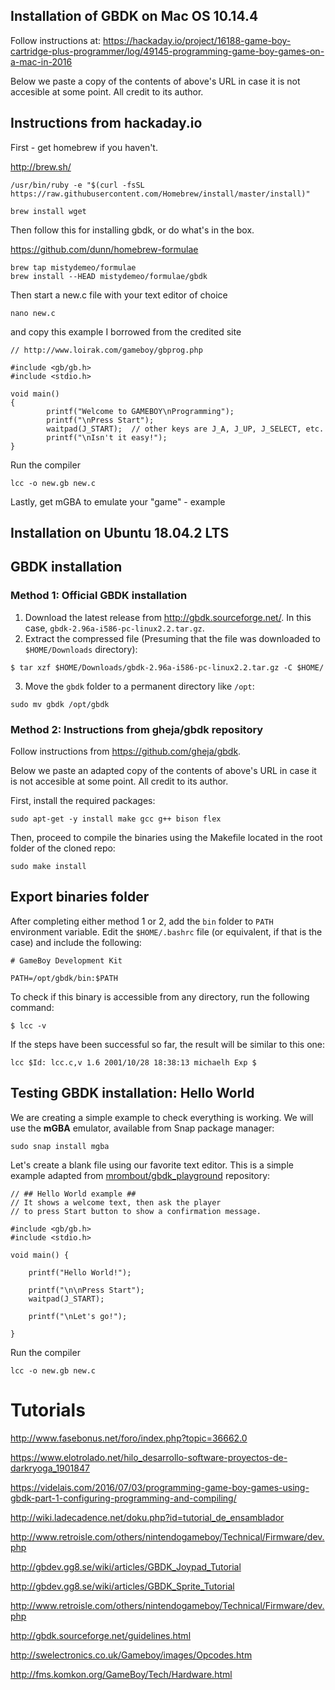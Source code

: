 Installation of GBDK on Mac OS 10.14.4
--------------------------------------

Follow instructions at:
https://hackaday.io/project/16188-game-boy-cartridge-plus-programmer/log/49145-programming-game-boy-games-on-a-mac-in-2016

Below we paste a copy of the contents of above's URL in case it is not
accesible at some point. All credit to its author.

## Instructions from hackaday.io

First - get homebrew if you haven't.

http://brew.sh/
```
/usr/bin/ruby -e "$(curl -fsSL https://raw.githubusercontent.com/Homebrew/install/master/install)"

brew install wget
```

Then follow this for installing gbdk, or do what's in the box.

https://github.com/dunn/homebrew-formulae
```
brew tap mistydemeo/formulae
brew install --HEAD mistydemeo/formulae/gbdk
```

Then start a new.c file with your text editor of choice
```
nano new.c
```
and copy this example I borrowed from the credited site

```
// http://www.loirak.com/gameboy/gbprog.php

#include <gb/gb.h>
#include <stdio.h>

void main()
{
        printf("Welcome to GAMEBOY\nProgramming");
        printf("\nPress Start");
        waitpad(J_START);  // other keys are J_A, J_UP, J_SELECT, etc.
        printf("\nIsn't it easy!");
}
```

Run the compiler
```
lcc -o new.gb new.c
```

Lastly, get mGBA to emulate your "game" - example


Installation on Ubuntu 18.04.2 LTS
----------------------------------

## GBDK installation

### Method 1: Official GBDK installation

1. Download the latest release from http://gbdk.sourceforge.net/. In this case, `gbdk-2.96a-i586-pc-linux2.2.tar.gz`.
2. Extract the compressed file (Presuming that the file was downloaded to `$HOME/Downloads` directory):
```
$ tar xzf $HOME/Downloads/gbdk-2.96a-i586-pc-linux2.2.tar.gz -C $HOME/
```
3. Move the `gbdk` folder to a permanent directory like `/opt`:
```
sudo mv gbdk /opt/gbdk
```

### Method 2: Instructions from gheja/gbdk repository

Follow instructions from https://github.com/gheja/gbdk.

Below we paste an adapted copy of the contents of above's URL in case it is not
accesible at some point. All credit to its author.

First, install the required packages:

```
sudo apt-get -y install make gcc g++ bison flex
```

Then, proceed to compile the binaries using the Makefile located
in the root folder of the cloned repo:

```
sudo make install
```

## Export binaries folder

After completing either method 1 or 2, add the `bin` folder to `PATH` environment variable. Edit the `$HOME/.bashrc` file (or equivalent, if that is the case) and include the following:
```
# GameBoy Development Kit

PATH=/opt/gbdk/bin:$PATH
```

To check if this binary is accessible from any directory, run the following command:
```
$ lcc -v
```

If the steps have been successful so far, the result will be similar to this one:

```
lcc $Id: lcc.c,v 1.6 2001/10/28 18:38:13 michaelh Exp $
```

## Testing GBDK installation: Hello World

We are creating a simple example to check everything is working. We will use the **mGBA** emulator, available from Snap package manager:
```
sudo snap install mgba
```

Let's create a blank file using our favorite text editor. This is a simple example adapted from [mrombout/gbdk_playground](https://github.com/mrombout/gbdk_playground) repository:

```
// ## Hello World example ##
// It shows a welcome text, then ask the player
// to press Start button to show a confirmation message.

#include <gb/gb.h>
#include <stdio.h>

void main() {

    printf("Hello World!");

    printf("\n\nPress Start");
    waitpad(J_START);

    printf("\nLet's go!");

}
```

Run the compiler
```
lcc -o new.gb new.c
```

# Tutorials

http://www.fasebonus.net/foro/index.php?topic=36662.0

https://www.elotrolado.net/hilo_desarrollo-software-proyectos-de-darkryoga_1901847

https://videlais.com/2016/07/03/programming-game-boy-games-using-gbdk-part-1-configuring-programming-and-compiling/

http://wiki.ladecadence.net/doku.php?id=tutorial_de_ensamblador

http://www.retroisle.com/others/nintendogameboy/Technical/Firmware/dev.php

http://gbdev.gg8.se/wiki/articles/GBDK_Joypad_Tutorial

http://gbdev.gg8.se/wiki/articles/GBDK_Sprite_Tutorial

http://www.retroisle.com/others/nintendogameboy/Technical/Firmware/dev.php

http://gbdk.sourceforge.net/guidelines.html

http://swelectronics.co.uk/Gameboy/images/Opcodes.htm

http://fms.komkon.org/GameBoy/Tech/Hardware.html

